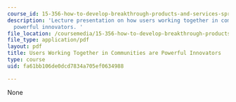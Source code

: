 ```yaml
---
course_id: 15-356-how-to-develop-breakthrough-products-and-services-spring-2012
description: 'Lecture presentation on how users working together in communities are
  powerful innovators. '
file_location: /coursemedia/15-356-how-to-develop-breakthrough-products-and-services-spring-2012/fa61bb106de0dcd7834a705ef0634988_MIT15_356S12_lec03.pdf
file_type: application/pdf
layout: pdf
title: Users Working Together in Communities are Powerful Innovators
type: course
uid: fa61bb106de0dcd7834a705ef0634988

---
```

None